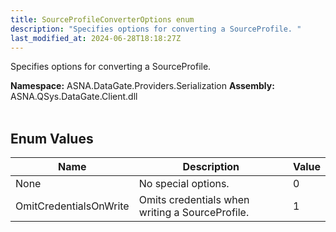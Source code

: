 ```yaml
---
title: SourceProfileConverterOptions enum
description: "Specifies options for converting a SourceProfile. "
last_modified_at: 2024-06-28T18:18:27Z
---
```


Specifies options for converting a SourceProfile.

**Namespace:** ASNA.DataGate.Providers.Serialization
**Assembly:** ASNA.QSys.DataGate.Client.dll
<br>
<br>

## Enum Values

| Name | Description | Value
| --- | --- | --- 
| None | No special options. | 0 |
| OmitCredentialsOnWrite | Omits credentials when writing a SourceProfile. | 1 |
